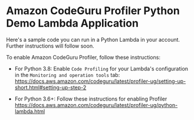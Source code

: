 # Amazon CodeGuru Profiler Python Demo Lambda Application

Here's a sample code you can run in a Python Lambda in your account. Further instructions will follow soon.

To enable Amazon CodeGuru Profiler, follow these instructions:
* For Python 3.8: Enable `Code Profiling` for your Lambda's configuration in the `Monitoring and operation tools` tab: https://docs.aws.amazon.com/codeguru/latest/profiler-ug/setting-up-short.html#setting-up-step-2

* For Python 3.6+: Follow these instructions for enabling Profiler https://docs.aws.amazon.com/codeguru/latest/profiler-ug/python-lambda.html

